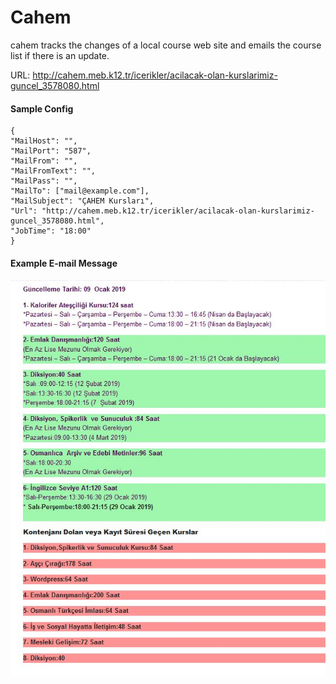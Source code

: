 # Cahem

cahem tracks the changes of a local course web site and emails the course list if there is an update.

URL: http://cahem.meb.k12.tr/icerikler/acilacak-olan-kurslarimiz-guncel_3578080.html

#### Sample Config
```
{
"MailHost": "",
"MailPort": "587",
"MailFrom": "",
"MailFromText": "",
"MailPass": "",
"MailTo": ["mail@example.com"],
"MailSubject": "ÇAHEM Kursları",
"Url": "http://cahem.meb.k12.tr/icerikler/acilacak-olan-kurslarimiz-guncel_3578080.html",
"JobTime": "18:00"
}
```

#### Example E-mail Message
![Example e-mail message](https://raw.githubusercontent.com/m3rg/cahem/master/cahem.jpg)
